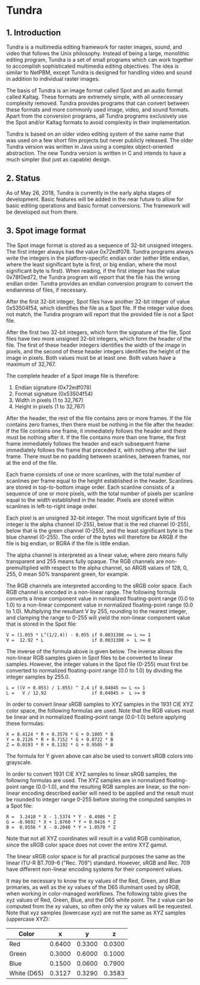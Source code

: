 # Tundra
## 1. Introduction
Tundra is a multimedia editing framework for raster images, sound, and video that follows the Unix philosophy.  Instead of being a large, monolithic editing program, Tundra is a set of small programs which can work together to accomplish sophisticated multimedia editing objectives.  The idea is similar to NetPBM, except Tundra is designed for handling video and sound in addition to individual raster images.

The basis of Tundra is an image format called Spot and an audio format called Kaltag.  These formats are extremely simple, with all unnecessary complexity removed.  Tundra provides programs that can convert between these formats and more commonly used image, video, and sound formats.  Apart from the conversion programs, all Tundra programs exclusively use the Spot and/or Kaltag formats to avoid complexity in their implementation.

Tundra is based on an older video editing system of the same name that was used on a few short film projects but never publicly released.  The older Tundra version was written in Java using a complex object-oriented abstraction.  The new Tundra version is written in C and intends to have a much simpler (but just as capable) design.

## 2. Status
As of May 26, 2018, Tundra is currently in the early alpha stages of development.  Basic features will be added in the near future to allow for basic editing operations and basic format conversions.  The framework will be developed out from there.

## 3. Spot image format
The Spot image format is stored as a sequence of 32-bit unsigned integers.  The first integer always has the value 0x72edf078.  Tundra programs always write the integers in the platform-specific endian order (either little endian, where the least significant byte is first, or big endian, where the most significant byte is first).  When reading, if the first integer has the value 0x78f0ed72, the Tundra program will report that the file has the wrong endian order.  Tundra provides an endian conversion program to convert the endianness of files, if necessary.

After the first 32-bit integer, Spot files have another 32-bit integer of value 0x53504f54, which identifies the file as a Spot file.  If the integer value does not match, the Tundra program will report that the provided file is not a Spot file.

After the first two 32-bit integers, which form the signature of the file, Spot files have two more unsigned 32-bit integers, which form the header of the file.  The first of these header integers identifies the width of the image in pixels, and the second of these header integers identifies the height of the image in pixels.  Both values must be at least one.  Both values have a maximum of 32,767.

The complete header of a Spot image file is therefore:

1. Endian signature (0x72edf078)
2. Format signature (0x53504f54)
3. Width in pixels (1 to 32,767)
4. Height in pixels (1 to 32,767)

After the header, the rest of the file contains zero or more frames.  If the file contains zero frames, then there must be nothing in the file after the header.  If the file contains one frame, it immediately follows the header and there must be nothing after it.  If the file contains more than one frame, the first frame immediately follows the header and each subsequent frame immediately follows the frame that preceded it, with nothing after the last frame.  There must be no padding between scanlines, between frames, nor at the end of the file.

Each frame consists of one or more scanlines, with the total number of scanlines per frame equal to the height established in the header.  Scanlines are stored in top-to-bottom image order.  Each scanline consists of a sequence of one or more pixels, with the total number of pixels per scanline equal to the width established in the header.  Pixels are stored within scanlines in left-to-right image order.

Each pixel is an unsigned 32-bit integer.  The most significant byte of this integer is the alpha channel (0-255), below that is the red channel (0-255), below that is the green channel (0-255), and the least significant byte is the blue channel (0-255).  The order of the bytes will therefore be ARGB if the file is big endian, or BGRA if the file is little endian.

The alpha channel is interpreted as a linear value, where zero means fully transparent and 255 means fully opaque.  The RGB channels are non-premultiplied with respect to the alpha channel, so ARGB values of 128, 0, 255, 0 mean 50% transparent green, for example.

The RGB channels are interpreted according to the sRGB color space.  Each RGB channel is encoded in a non-linear range.  The following formula converts a linear component value in normalized floating-point range (0.0 to 1.0) to a non-linear component value in normalized floating-point range (0.0 to 1.0).  Multiplying the resultant V by 255, rounding to the nearest integer, and clamping the range to 0-255 will yield the non-linear component value that is stored in the Spot file:

```
V = (1.055 * L^(1/2.4)) - 0.055 if 0.0031308 <= L <= 1
V =  12.92 * L                  if 0.0031308 >  L >= 0
```

The inverse of the formula above is given below.  The inverse allows the non-linear RGB samples given in Spot files to be converted to linear samples.  However, the integer values in the Spot file (0-255) must first be converted to normalized floating-point range (0.0 to 1.0) by dividing the integer samples by 255.0.

```
L = ((V + 0.055) / 1.055) ^ 2.4 if 0.04045 <= L <= 1
L =   V / 12.92                 if 0.04045 >  L >= 0
```

In order to convert linear sRGB samples to XYZ samples in the 1931 CIE XYZ color space, the following formulas are used.  Note that the RGB values must be linear and in normalized floating-point range (0.0-1.0) before applying these formulas:

```
X = 0.4124 * R + 0.3576 * G + 0.1805 * B
Y = 0.2126 * R + 0.7152 * G + 0.0722 * B
Z = 0.0193 * R + 0.1192 * G + 0.9505 * B
```

The formula for Y given above can also be used to convert sRGB colors into grayscale.

In order to convert 1931 CIE XYZ samples to linear sRGB samples, the following formulas are used.  The XYZ samples are in normalized floating-point range (0.0-1.0), and the resulting RGB samples are linear, so the non-linear encoding described earlier will need to be applied and the result must be rounded to integer range 0-255 before storing the computed samples in a Spot file:

```
R =  3.2410 * X - 1.5374 * Y - 0.4986 * Z
G = -0.9692 * X + 1.8760 * Y + 0.0416 * Z
B =  0.0556 * X - 0.2040 * Y + 1.0570 * Z
```

Note that not all XYZ coordinates will result in a valid RGB combination, since the sRGB color space does not cover the entire XYZ gamut.

The linear sRGB color space is for all practical purposes the same as the linear ITU-R BT.709-6 ("Rec. 709") standard.  However, sRGB and Rec. 709 have different non-linear encoding systems for their component values.

It may be necessary to know the xy values of the Red, Green, and Blue primaries, as well as the xy values of the D65 illuminant used by sRGB, when working in color-managed workflows.  The following table gives the xyz values of Red, Green, Blue, and the D65 white point.  The z value can be computed from the xy values, so often only the xy values will be requested.  Note that xyz samples (lowercase xyz) are not the same as XYZ samples (uppercase XYZ):

Color       | x      | y      | z
------------|--------|--------|-------
Red         | 0.6400 | 0.3300 | 0.0300
Green       | 0.3000 | 0.6000 | 0.1000
Blue        | 0.1500 | 0.0600 | 0.7900
White (D65) | 0.3127 | 0.3290 | 0.3583
